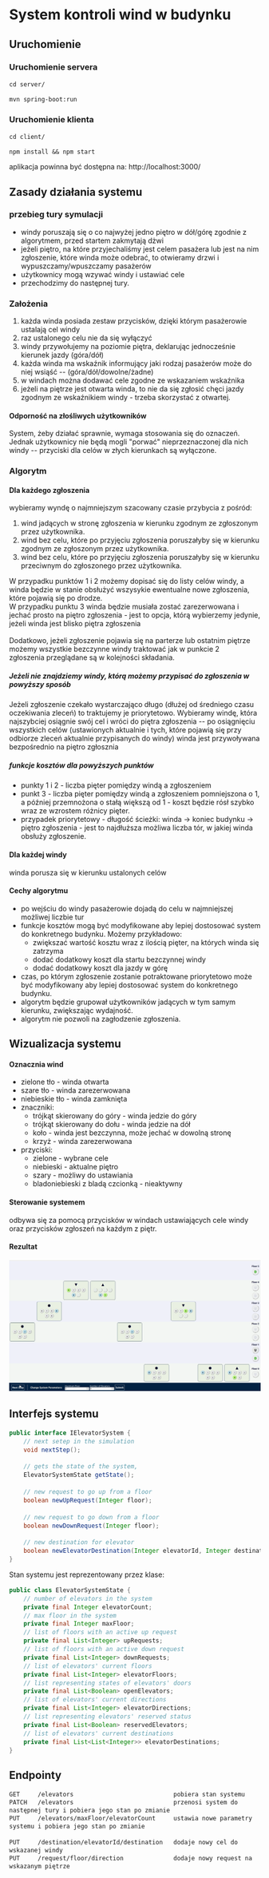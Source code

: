 # System kontroli wind w budynku

## Uruchomienie
### Uruchomienie servera
```
cd server/
```
```
mvn spring-boot:run
```
### Uruchomienie klienta
```
cd client/
```
```
npm install && npm start
```
aplikacja powinna być dostępna na: http://localhost:3000/

## Zasady działania systemu

### przebieg tury symulacji
- windy poruszają się o co najwyżej jedno piętro w dół/górę zgodnie z algorytmem, przed startem zakmytają dżwi
- jeżeli piętro, na które przyjechaliśmy jest celem pasażera lub jest na nim zgłoszenie, które winda może odebrać, to otwieramy drzwi i wypuszczamy/wpuszczamy pasażerów
- użytkownicy mogą wzywać windy i ustawiać cele
- przechodzimy do następnej tury.

### Założenia
1. każda winda posiada zestaw przycisków, dzięki którym pasażerowie ustalają cel windy
2. raz ustalonego celu nie da się wyłączyć
3. windy przywołujemy na poziomie piętra, deklarując jednocześnie kierunek jazdy (góra/dół)
4. każda winda ma wskaźnik informujący jaki rodzaj pasażerów może do niej wsiąść -- (góra/dół/dowolne/żadne)
5. w windach można dodawać cele zgodne ze wskazaniem wskaźnika
6. jeżeli na piętrze jest otwarta winda, to nie da się zgłosić chęci jazdy zgodnym ze wskaźnikiem windy - trzeba skorzystać z otwartej.

#### Odporność na złośliwych użytkowników
System, żeby działać sprawnie, wymaga stosowania się do oznaczeń. Jednak użytkownicy nie będą mogli "porwać" nieprzeznaczonej dla nich windy -- przyciski dla celów w złych kierunkach są wyłączone.

### Algorytm

#### Dla każdego zgłoszenia
wybieramy wyndę o najmniejszym szacowany czasie przybycia z pośród:
1. wind jadących w stronę zgłoszenia w kierunku zgodnym ze zgłoszonym przez użytkownika.
2. wind bez celu, które po przyjęciu zgłoszenia poruszałyby się w kierunku zgodnym ze zgłoszonym przez użytkownika.
3. wind bez celu, które po przyjęciu zgłoszenia poruszałyby się w kierunku przeciwnym do zgłoszonego przez użytkownika.

W przypadku punktów 1 i 2 możemy dopisać się do listy celów windy, a winda będzie w stanie obsłużyć wszysykie ewentualne nowe zgłoszenia,
które pojawią się po drodze. <br> W przypadku punktu 3 winda będzie musiała zostać zarezerwowana i jechać prosto na piętro zgłoszenia - jest to opcja, którą wybierzemy jedynie, jeżeli winda jest blisko piętra zgłoszenia
<br><br>
Dodatkowo, jeżeli zgłoszenie pojawia się na parterze lub ostatnim piętrze możemy wszystkie bezczynne windy traktować jak w punkcie 2
<br>
zgłoszenia przeglądane są w kolejności składania.
##### Jeżeli nie znajdziemy windy, którą możemy przypisać do zgłoszenia w powyższy sposób
Jeżeli zgłoszenie czekało wystarczająco długo (dłużej od średniego czasu oczekiwania zleceń) to traktujemy je priorytetowo.
Wybieramy windę, która najszybciej osiągnie swój cel i wróci do piętra zgłoszenia -- po osiągnięciu wszystkich celów (ustawionych aktualnie i tych, które pojawią się przy odbiorze zleceń aktualnie przypisanych do windy)
winda jest przywoływana bezpośrednio na piętro zgłosznia

##### funkcje kosztów dla powyższych punktów
* punkty 1 i 2 - liczba pięter pomiędzy windą a zgłoszeniem
* punkt 3 - liczba pięter pomiędzy windą a zgłoszeniem pomniejszona o 1, a później przemnożona o stałą większą od 1 - koszt będzie rósł szybko wraz ze wzrostem różnicy pięter.
* przypadek priorytetowy - długość ścieżki: winda -> koniec budynku -> piętro zgłoszenia - jest to najdłuższa możliwa liczba tór, w jakiej winda obsłuży zgłoszenie.

#### Dla każdej windy
winda porusza się w kierunku ustalonych celów

#### Cechy algorytmu
* po wejściu do windy pasażerowie dojadą do celu w najmniejszej możliwej liczbie tur
* funkcje kosztów mogą być modyfikowane aby lepiej dostosować system do konkretnego budynku. Możemy przykładowo:
  * zwiększać wartość kosztu wraz z ilością pięter, na których winda się zatrzyma
  * dodać dodatkowy koszt dla startu bezczynnej windy
  * dodać dodatkowy koszt dla jazdy w górę
* czas, po którym zgłoszenie zostanie potraktowane priorytetowo może być modyfikowany aby lepiej dostosować system do konkretnego budynku.
* algorytm będzie grupował użytkowników jadących w tym samym kierunku, zwiększając wydajność.
* algorytm nie pozwoli na zagłodzenie zgłoszenia.

## Wizualizacja systemu

#### Oznacznia wind
* zielone tło - winda otwarta
* szare tło - winda zarezerwowana
* niebieskie tło - winda zamknięta
* znaczniki:
  * trójkąt skierowany do góry - winda jedzie do góry
  * trójkąt skierowany do dołu - winda jedzie na dół
  * koło - winda jest bezczynna, może jechać w dowolną stronę
  * krzyż - winda zarezerwowana
* przyciski:
  * zielone - wybrane cele
  * niebieski - aktualne piętro
  * szary - możliwy do ustawiania
  * bladoniebieski z bladą czcionką - nieaktywny 

#### Sterowanie systemem
odbywa się za pomocą przycisków w windach ustawiających cele windy oraz przycisków zgłoszeń na każdym z piętr.

#### Rezultat
![gif](readmeResources/elevatorSystem.gif)

## Interfejs systemu

``` java
public interface IElevatorSystem {
    // next setep in the simulation
    void nextStep();

    // gets the state of the system,
    ElevatorSystemState getState();

    // new request to go up from a floor
    boolean newUpRequest(Integer floor);

    // new request to go down from a floor
    boolean newDownRequest(Integer floor);

    // new destination for elevator
    boolean newElevatorDestination(Integer elevatorId, Integer destinationFloor);
}
```
Stan systemu jest reprezentowany przez klase:
```java
public class ElevatorSystemState {
    // number of elevators in the system
    private final Integer elevatorCount;
    // max floor in the system
    private final Integer maxFloor;
    // list of floors with an active up request
    private final List<Integer> upRequests;
    // list of floors with an active down request
    private final List<Integer> downRequests;
    // list of elevators' current floors
    private final List<Integer> elevatorFloors;
    // list representing states of elevators' doors
    private final List<Boolean> openElevators;
    // list of elevators' current directions
    private final List<Integer> elevatorDirections;
    // list representing elevators' reserved status
    private final List<Boolean> reservedElevators;
    // list of elevators' current destinations
    private final List<List<Integer>> elevatorDestinations;
}
```

## Endpointy
```
GET     /elevators                            pobiera stan systemu
PATCH   /elevators                            przenosi system do następnej tury i pobiera jego stan po zmianie
PUT     /elevators/maxFloor/elevatorCount     ustawia nowe parametry systemu i pobiera jego stan po zmianie

PUT     /destination/elevatorId/destination   dodaje nowy cel do wskazanej windy
PUT     /request/floor/direction              dodaje nowy request na wskazanym piętrze
```
